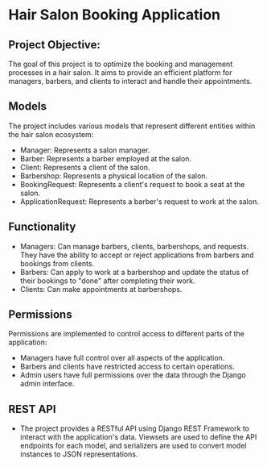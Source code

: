# Hair Salon Booking Application

## Project Objective:

The goal of this project is to optimize the booking and management processes in a hair salon. It aims to provide an efficient platform for managers, barbers, and clients to interact and handle their appointments.

## Models

The project includes various models that represent different entities within the hair salon ecosystem:

- Manager: Represents a salon manager.
- Barber: Represents a barber employed at the salon.
- Client: Represents a client of the salon.
- Barbershop: Represents a physical location of the salon.
- BookingRequest: Represents a client's request to book a seat at the salon.
- ApplicationRequest: Represents a barber's request to work at the salon.

## Functionality

- Managers: Can manage barbers, clients, barbershops, and requests. They have the ability to accept or reject applications from barbers and bookings from clients.
- Barbers: Can apply to work at a barbershop and update the status of their bookings to "done" after completing their work.
- Clients: Can make appointments at barbershops.

## Permissions

Permissions are implemented to control access to different parts of the application:

- Managers have full control over all aspects of the application.
- Barbers and clients have restricted access to certain operations.
- Admin users have full permissions over the data through the Django admin interface.

## REST API

- The project provides a RESTful API using Django REST Framework to interact with the application's data. Viewsets are used to define the API endpoints for each model, and serializers are used to convert model instances to JSON representations.
